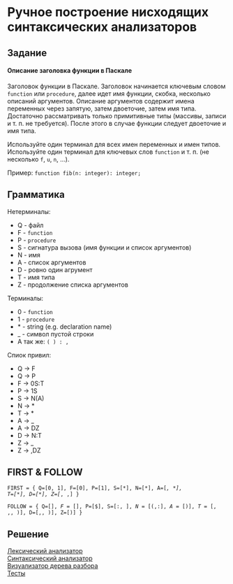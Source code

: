 # Ручное построение нисходящих синтаксических анализаторов

## Задание
#### Описание заголовка функции в Паскале
Заголовок функции в Паскале. Заголовок начинается ключевым
словом <code>function</code> или <code>procedure</code>, далее идет имя функции, скобка,
несколько описаний аргументов. Описание аргументов содержит имена переменных через 
запятую, затем двоеточие, затем имя типа. Достаточно рассматривать только примитивные 
типы (массивы, записи и т. п. не требуется). После этого в случае функции следует
двоеточие и имя типа.

Используйте один терминал для всех имен переменных и имен типов. Используйте один терминал
для ключевых слов <code>function</code> и т. п. (не несколько <code>f</code>,
<code>u</code>, <code>n</code>, ...).

Пример: <code>function fib(n: integer): integer;</code>


## Грамматика
Нетерминалы:
 * Q - файл
 * F - <code>function</code>
 * P - <code>procedure</code>
 * S - сигнатура вызова (имя функции и список аргументов)
 * N - имя
 * A - список аргументов
 * D - ровно один агрумент
 * T - имя типа
 * Z - продолжение списка аргументов

Терминалы: 
 * 0 - <code>function</code>
 * 1 - <code>procedure</code>
 * \* - string (e.g. declaration name)
 * _ - символ пустой строки
 * А так же: <code>( ) : , </code>

Спиок привил:
 * Q -> F
 * Q -> P
 * F -> 0S:T
 * P -> 1S
 * S -> N(A)
 * N -> *
 * T -> *
 * A -> _
 * A -> DZ
 * D -> N:T
 * Z -> _
 * Z -> ,DZ

## FIRST & FOLLOW

<code>FIRST = { Q=[0, 1], F=[0], P=[1], S=[\*], N=[\*], A=[_, \*], T=[\*], D=[\*], Z=[_, ,] }</code> 

<code>FOLLOW = { Q=[$], F=[$], P=[$], S=[:, $], N=[(, :], A=[)], T=[$, ,, )], D=[,, )], Z=[)] }</code>

## Решение
[Лексический анализатор](https://github.com/tihonovcore/GParsing/blob/master/pascalParser/src/main/kotlin/org/tihonovcore/pascal/Lexer.kt) <br>
[Синтаксический анализатор](https://github.com/tihonovcore/GParsing/blob/master/pascalParser/src/main/kotlin/org/tihonovcore/pascal/PascalParser.kt) <br>
[Визуализатор дерева разбора](https://github.com/tihonovcore/GParsing/blob/master/pascalParser/src/main/kotlin/org/tihonovcore/pascal/RenderVisitor.kt) <br>
[Тесты](https://github.com/tihonovcore/GParsing/blob/master/pascalParser/src/test/kotlin/TestParser.kt) <br>
